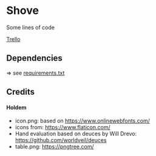 # Shove

Some lines of code

[Trello](https://trello.com/b/n23x0ggq/shove)

## Dependencies

=> see [requirements.txt](/requirements.txt)

## Credits

#### Holdem

-   icon.png: based on https://www.onlinewebfonts.com/
-   icons from: https://www.flaticon.com/
-   Hand evaluation based on deuces by Will Drevo: https://github.com/worldveil/deuces
-   table.png: https://pngtree.com/
